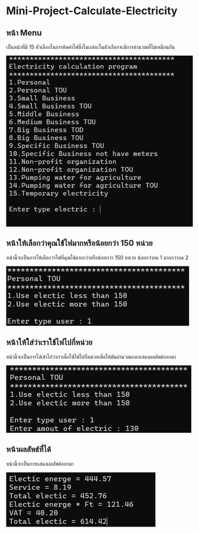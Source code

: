 # Mini-Project-Calculate-Electricity


## หน้า Menu
เป็นหน้าที่มี 15 ตัวเลือกในการคิดค่าไฟซึ่งในเเต่ละในตัวเลือกจะมีการคำนวณที่ไม่เหมือนกัน

![My Project Screenshot](img/Menu.png)

## หน้าให้เลือกว่าคุณใช้ไฟมากหรือน้อยกว่า 150 หน่วย
หน้านี้จะเป็นการให้เลือกว่าไฟที่คุณใช้มากกว่าหรือน้อยกว่า 150 หน่วย น้อยกว่ากด 1 มากกว่ากด 2

![My Project Screenshot](img/Personal-min-max.png)

## หน้าให้ใส่ว่าเราใช้ไฟไปกี่หน่วย
หน้านี้จะเป็นการใส่เข้าไปว่าเราเนี้ยใช้ไฟไปกี่หน่วยเพื่อให้มันคำนวณเเละเเสดงผลลัพธ์ออกมา

![My Project Screenshot](img/Amout-of-Electric.png)

## หน้าผลลัพธ์ที่ได้
หน้านี้จะเป็นการเเสดงผลลัพธ์ออกมา

![My Project Screenshot](img/Result.png)
